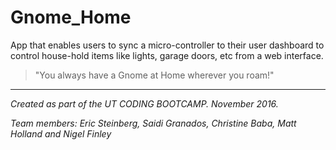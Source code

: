 # Gnome_Home
App that enables users to sync a micro-controller to their user dashboard to control house-hold items like lights, garage doors, etc from a web interface. 

>"You always have a Gnome at Home wherever you roam!"

----
_Created as part of the UT CODING BOOTCAMP. November 2016._ 

_Team members: Eric Steinberg, Saidi Granados, Christine Baba, Matt Holland and Nigel Finley_
